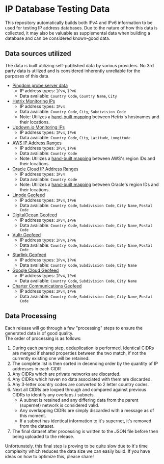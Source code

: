 # IP Database Testing Data

This repository automatically builds both IPv4 and IPv6 information to be used for testing IP address databases. Due to the nature of how this data is collected, it may also be valuable as supplemental data when building a database and can be considered known-good data.

## Data sources utilized

The data is built utilizing self-published data by various providers. No 3rd party data is utilized and is considered inherently unreliable for the purposes of this data.

- [Pingdom probe server data](https://www.pingdom.com/rss/probe_servers.xml)
  - IP address types: `IPv4`, `IPv6`
  - Data available: `Country Code`, `Country Name`, `City`
- [Hetrix Monitoring IPs](https://hetrixtools.com/resources/uptime-monitor-ips.txt)
  - IP address types: `IPv4`
  - Data available: `Country Code`, `City`, `Subdivision Code`
  - Note: Utilizes a [hand-built mapping](https://github.com/HostByBelle/ip-db-test-data/blob/main/scripts/parse-hetrix.py#L6) between Hetrix's hostnames and their locations.
- [Updown.io Monitoring IPs](https://updown.io/api/nodes)
  - IP address types: `IPv4`, `IPv6`
  - Data available: `Country Code`, `City`, `Latitude`, `Longitude`
- [AWS IP Address Ranges](https://ip-ranges.amazonaws.com/ip-ranges.json)
  - IP address types: `IPv4`, `IPv6`
  - Data available: `Country Code`
  - Note: Utilizes a [hand-built mapping](https://github.com/HostByBelle/ip-db-test-data/blob/main/scripts/parse-aws.py#L6) between AWS's region IDs and their locations.
- [Oracle Cloud IP Address Ranges](https://docs.oracle.com/en-us/iaas/tools/public_ip_ranges.json)
  - IP address types: `IPv4`
  - Data available: `Country Code`
  - Note: Utilizes a [hand-built mapping](https://github.com/HostByBelle/ip-db-test-data/blob/main/scripts/parse-oracle.py#L5) between Oracle's region IDs and their locations.
- [Linode Geofeed](https://geoip.linode.com/)
  - IP address types: `IPv4`, `IPv6`
  - Data available: `Country Code`, `Subdivision Code`, `City Name`, `Postal Code`
- [DigitalOcean Geofeed](https://digitalocean.com/geo/google.csv)
  - IP address types: `IPv4`, `IPv6`
  - Data available: `Country Code`, `Subdivision Code`, `City Name`, `Postal Code`
- [Vultr Geofeed](https://digitalocean.com/geo/google.csv)
  - IP address types: `IPv4`, `IPv6`
  - Data available: `Country Code`, `Subdivision Code`, `City Name`, `Postal Code`
- [Starlink Geofeed](https://geoip.starlinkisp.net/feed.csv)
  - IP address types: `IPv4`, `IPv6`
  - Data available: `Country Code`, `Subdivision Code`, `City Name`
- [Google Cloud Geofeed](https://www.gstatic.com/ipranges/cloud_geofeed)
  - IP address types: `IPv4`, `IPv6`
  - Data available: `Country Code`, `Subdivision Code`, `City Name`
- [Charter Communications Geofeed](https://s3.amazonaws.com/charter-geo-feed/Charter-Geofeed.csv)
  - IP address types: `IPv4`, `IPv6`
  - Data available: `Country Code`, `Subdivision Code`, `City Name`, `Postal Code`

## Data Processing

Each release will go through a few "processing" steps to ensure the generated data is of good quality.  
The order of processing is as follows:

1. During each parsing step, deduplication is performed. Identical CIDRs are merged if shared properties between the two match, if not the currently existing one will be retained.
2. The complete list is then sorted in decending order by the quantity of IP addresses in each CIDR
3. Any CIDRs which are private networks are discarded.
4. Any CIDRs which haven no data associated with them are discarded.
5. Any 3-letter country codes are converted to 2 letter country codes.
6. Next all CIDRs are looped through and compared against previous CIDRs to identify any overlaps / subnets.
   - A subnet is retained and any differing data from the parent (supernet) network is considered valid.
   - Any overlapping CIDRs are simply discarded with a message as of this moment.
   - If a subnet has identical information to it's supernet, it's removed from the dataset.
7. The final dataset after processing is written to the JSON file before then being uploaded to the release.

Unfortunately, this final step is proving to be quite slow due to it's time complexity which reduces the data size we can easily build.
If you have ideas on how to optimize this, please share!

